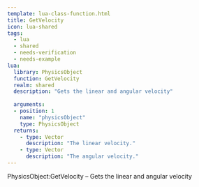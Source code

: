 ```yaml
---
template: lua-class-function.html
title: GetVelocity
icon: lua-shared
tags:
  - lua
  - shared
  - needs-verification
  - needs-example
lua:
  library: PhysicsObject
  function: GetVelocity
  realm: shared
  description: "Gets the linear and angular velocity"
  
  arguments:
  - position: 1
    name: "physicsObject"
    type: PhysicsObject
  returns:
    - type: Vector
      description: "The linear velocity."
    - type: Vector
      description: "The angular velocity."
---
```


<div class="lua__search__keywords">
PhysicsObject:GetVelocity &#x2013; Gets the linear and angular velocity
</div>
